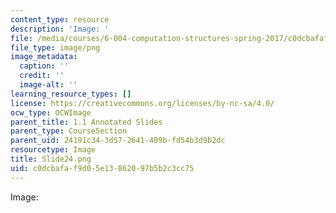 ```yaml
---
content_type: resource
description: 'Image: '
file: /media/courses/6-004-computation-structures-spring-2017/c0dcbafaf9d05e13862097b5b2c3cc75_Slide24.png
file_type: image/png
image_metadata:
  caption: ''
  credit: ''
  image-alt: ''
learning_resource_types: []
license: https://creativecommons.org/licenses/by-nc-sa/4.0/
ocw_type: OCWImage
parent_title: 1.1 Annotated Slides
parent_type: CourseSection
parent_uid: 24191c34-3d57-2641-409b-fd54b3d9b2dc
resourcetype: Image
title: Slide24.png
uid: c0dcbafa-f9d0-5e13-8620-97b5b2c3cc75
---
```

Image: 